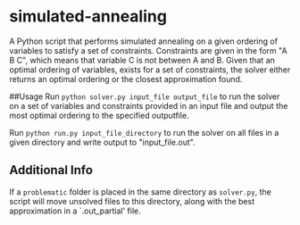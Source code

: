 # simulated-annealing
A Python script that performs simulated annealing on a given ordering of variables to satisfy a set of constraints. Constraints are given in the form "A B C", which means that variable C is not between A and B. Given that an optimal ordering of variables, exists for a set of constraints, the solver either returns an optimal ordering or the closest approximation found. 

##Usage
Run ``python solver.py input_file output_file`` to run the solver on a set of variables and constraints provided in an input file and output the most optimal ordering to the specified outputfile.

Run ``python run.py input_file_directory`` to run the solver on all files in a given directory and write output to "input_file.out".

## Additional Info
If a ``problematic`` folder is placed in the same directory as ``solver.py``, the script will move unsolved files to this directory, along with the best approximation in a `.out_partial' file.